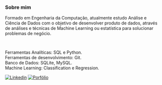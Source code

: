 ### Sobre mim
<p>Formado em Engenharia da Computação, atualmente estudo Análise e Ciência de Dados com o objetivo de desenvolver produto de dados, através de análises e técnicas de Machine Learning ou estatística para solucionar problemas de negócio.</p>
<br/>

Ferramentas Analíticas: SQL e Python.  
Ferramentas de desenvolvimento: Git.  
Banco de Dados: SQLite, MySQL.  
Machine Learning: Classification e Regression.  

[![Linkedin](https://img.shields.io/badge/-linkedin-blue?logo=linkedin&link=https://www.linkedin.com/in/jhonatanmarques/)](https://www.linkedin.com/in/jhonatanmarques/)
[![Porfólio](https://img.shields.io/badge/-Portfólio-gray?link=https://jhonatanmarques92.github.io/)](https://jhonatanmarques92.github.io/)


<!--### Linguagens e ferramentas

![Python](https://img.shields.io/badge/-Python-black?logo=python)
![Pandas](https://img.shields.io/badge/-Pandas-black?logo=pandas)
![Numpy](https://img.shields.io/badge/-Numpy-black?logo=numpy)
![Plotly](https://img.shields.io/badge/-Plotly-black?logo=plotly)
![Seaborn](https://img.shields.io/badge/-Seaborn-black)
![Scikit-learn](https://img.shields.io/badge/-Scikit%20Learn-black?logo=scikit-learn)
![Portfólio](https://img.shields.io/badge/-Portf%C3%B3lio-white?)
![Github](https://img.shields.io/badge/-Github-black?logo=github)
<!--
**jhonatanmarques92/jhonatanmarques92** is a ✨ _special_ ✨ repository because its `README.md` (this file) appears on your GitHub profile.

Here are some ideas to get you started:

- 🔭 I’m currently working on ...
- 🌱 I’m currently learning ...
- 👯 I’m looking to collaborate on ...
- 🤔 I’m looking for help with ...
- 💬 Ask me about ...
- 📫 How to reach me: ...
- 😄 Pronouns: ...
- ⚡ Fun fact: ...
-->

